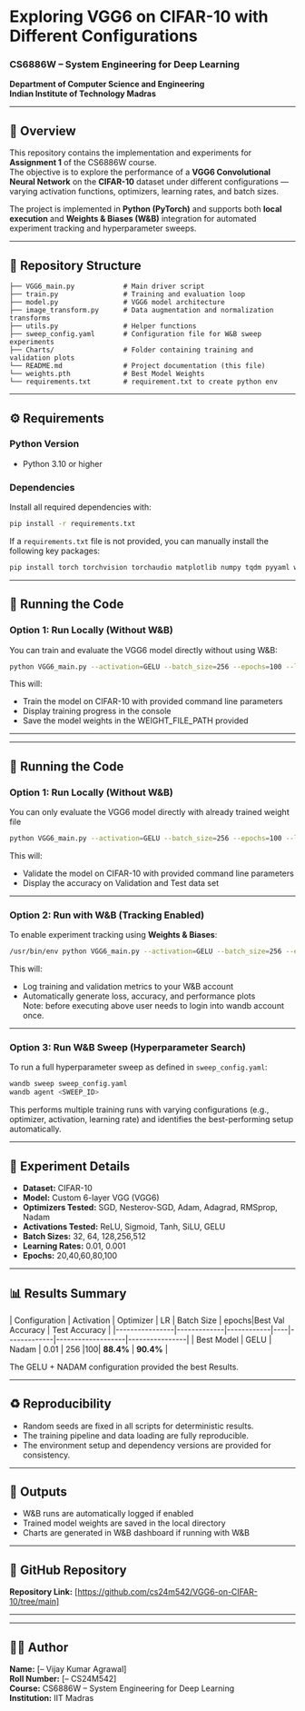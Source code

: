 # Exploring VGG6 on CIFAR-10 with Different Configurations

### CS6886W – System Engineering for Deep Learning  
**Department of Computer Science and Engineering**  
**Indian Institute of Technology Madras**

---

## 📘 Overview
This repository contains the implementation and experiments for **Assignment 1** of the CS6886W course.  
The objective is to explore the performance of a **VGG6 Convolutional Neural Network** on the **CIFAR-10** dataset under different configurations — varying activation functions, optimizers, learning rates, and batch sizes.  

The project is implemented in **Python (PyTorch)** and supports both **local execution** and **Weights & Biases (W&B)** integration for automated experiment tracking and hyperparameter sweeps.

---

## 🧩 Repository Structure
```
├── VGG6_main.py            # Main driver script
├── train.py                # Training and evaluation loop
├── model.py                # VGG6 model architecture
├── image_transform.py      # Data augmentation and normalization transforms
├── utils.py                # Helper functions
├── sweep_config.yaml       # Configuration file for W&B sweep experiments
├── Charts/                 # Folder containing training and validation plots
└── README.md               # Project documentation (this file)
└── weights.pth             # Best Model Weights
└── requirements.txt        # requirement.txt to create python env
```

---

## ⚙️ Requirements

### Python Version
- Python 3.10 or higher

### Dependencies
Install all required dependencies with:
```bash
pip install -r requirements.txt
```

If a `requirements.txt` file is not provided, you can manually install the following key packages:
```bash
pip install torch torchvision torchaudio matplotlib numpy tqdm pyyaml wandb
```

---

## 🚀 Running the Code

### **Option 1: Run Locally (Without W&B)**
You can train and evaluate the VGG6 model directly without using W&B:
```bash
python VGG6_main.py --activation=GELU --batch_size=256 --epochs=100 --learning_rate=0.01 --optimizer=Nadam --mode=train --weight_file_path=WEIGHT_FILE_PATH
```
This will:
- Train the model on CIFAR-10  with provided command line parameters 
- Display training progress in the console  
- Save the model weights in the WEIGHT_FILE_PATH provided

---

---

## 🚀 Running the Code

### **Option 1: Run Locally (Without W&B)**
You can only evaluate the VGG6 model directly with already trained weight file
```bash
python VGG6_main.py --activation=GELU --batch_size=256 --epochs=100 --learning_rate=0.01 --optimizer=Nadam --mode=val --weight_file_path=WEIGHT_FILE_PATH
```
This will:
- Validate the model on CIFAR-10  with provided command line parameters 
- Display the accuracy on Validation and Test data set 

---

### **Option 2: Run with W&B (Tracking Enabled)**
To enable experiment tracking using **Weights & Biases**:
```bash
/usr/bin/env python VGG6_main.py --activation=GELU --batch_size=256 --epochs=100 --learning_rate=0.01 --mode=train --optimizer=Nadam --wandb_mode=wandb_standalone
```
This will:
- Log training and validation metrics to your W&B account  
- Automatically generate loss, accuracy, and performance plots  
Note: before executing above user needs to login into wandb account once.

---

### **Option 3: Run W&B Sweep (Hyperparameter Search)**
To run a full hyperparameter sweep as defined in `sweep_config.yaml`:
```bash
wandb sweep sweep_config.yaml
wandb agent <SWEEP_ID>
```
This performs multiple training runs with varying configurations (e.g., optimizer, activation, learning rate) and identifies the best-performing setup automatically.

---

## 🧪 Experiment Details

- **Dataset:** CIFAR-10  
- **Model:** Custom 6-layer VGG (VGG6)  
- **Optimizers Tested:** SGD, Nesterov-SGD, Adam, Adagrad, RMSprop, Nadam  
- **Activations Tested:** ReLU, Sigmoid, Tanh, SiLU, GELU  
- **Batch Sizes:** 32, 64, 128,256,512 
- **Learning Rates:** 0.01, 0.001  
- **Epochs:** 20,40,60,80,100

---

## 📊 Results Summary

| Configuration | Activation | Optimizer | LR | Batch Size | epochs|Best Val Accuracy | Test Accuracy |
|----------------|-------------|------------|----|-------------|-------------------|----------------|
| Best Model | GELU | Nadam | 0.01 | 256 |100| **88.4%** | **90.4%** |

The GELU + NADAM configuration provided the best Results.

---

## ♻️ Reproducibility

- Random seeds are fixed in all scripts for deterministic results.  
- The training pipeline and data loading are fully reproducible.  
- The environment setup and dependency versions are provided for consistency.  

---

## 📁 Outputs
- W&B runs are automatically logged if enabled  
- Trained model weights are saved in the local directory 
- Charts are generated in W&B dashboard if running with W&B 

---

## 🔗 GitHub Repository
**Repository Link:** [https://github.com/cs24m542/VGG6-on-CIFAR-10/tree/main]

---



---

## 🧑‍💻 Author
**Name:** [– Vijay Kumar Agrawal]  
**Roll Number:** [– CS24M542]  
**Course:** CS6886W – System Engineering for Deep Learning  
**Institution:** IIT Madras  
